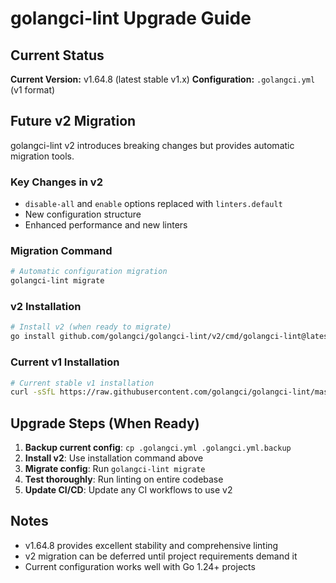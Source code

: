 # golangci-lint Upgrade Guide

## Current Status

**Current Version:** v1.64.8 (latest stable v1.x)
**Configuration:** `.golangci.yml` (v1 format)

## Future v2 Migration

golangci-lint v2 introduces breaking changes but provides automatic migration tools.

### Key Changes in v2
- `disable-all` and `enable` options replaced with `linters.default`
- New configuration structure
- Enhanced performance and new linters

### Migration Command
```bash
# Automatic configuration migration
golangci-lint migrate
```

### v2 Installation
```bash
# Install v2 (when ready to migrate)
go install github.com/golangci/golangci-lint/v2/cmd/golangci-lint@latest
```

### Current v1 Installation
```bash
# Current stable v1 installation
curl -sSfL https://raw.githubusercontent.com/golangci/golangci-lint/master/install.sh | sh -s -- -b $(go env GOPATH)/bin v1.64.8
```

## Upgrade Steps (When Ready)

1. **Backup current config**: `cp .golangci.yml .golangci.yml.backup`
2. **Install v2**: Use installation command above
3. **Migrate config**: Run `golangci-lint migrate`
4. **Test thoroughly**: Run linting on entire codebase
5. **Update CI/CD**: Update any CI workflows to use v2

## Notes

- v1.64.8 provides excellent stability and comprehensive linting
- v2 migration can be deferred until project requirements demand it
- Current configuration works well with Go 1.24+ projects